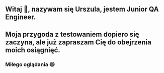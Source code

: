 ## Witaj 👋, nazywam się Urszula, jestem Junior QA Engineer.

## Moja przygoda z testowaniem dopiero się zaczyna, ale już zapraszam Cię do obejrzenia moich osiągnięć.

### Miłego oglądania 😄
